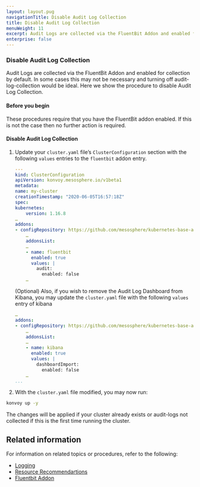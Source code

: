 ```yaml
---
layout: layout.pug
navigationTitle: Disable Audit Log Collection
title: Disable Audit Log Collection
menuWeight: 11
excerpt: Audit Logs are collected via the FluentBit Addon and enabled for collection by default. In some cases this may not be necessary and turning off audit-log-collection would be ideal. Here we show the procedure to disable Audit Log Collection.
enterprise: false
---
```


### Disable Audit Log Collection

Audit Logs are collected via the FluentBit Addon and enabled for collection by default. In some cases this may not be necessary and turning off audit-log-collection would be ideal. Here we show the procedure to disable Audit Log Collection.

#### Before you begin

These procedures require that you have the FluentBit addon enabled. If this is not the case then no further action is required.

#### Disable Audit Log Collection

1.  Update your `cluster.yaml` file’s `ClusterConfiguration` section with the following `values` entries to the `fluentbit` addon entry.

    ```yaml
    ---
    kind: ClusterConfiguration
    apiVersion: konvoy.mesosphere.io/v1beta1
    metadata:
    name: my-cluster
    creationTimestamp: "2020-06-05T16:57:18Z"
    spec:
    kubernetes:
        version: 1.16.8
    …
    addons:
    - configRepository: https://github.com/mesosphere/kubernetes-base-addons
        …
        addonsList:
        …
        - name: fluentbit
          enabled: true
          values: |
            audit:
              enabled: false
        …
    ```

    (Optional) Also, if you wish to remove the Audit Log Dashboard from Kibana, you may update the `cluster.yaml` file with the following `values` entry of kibana

    ```yaml
    …
    addons:
    - configRepository: https://github.com/mesosphere/kubernetes-base-addons
        …
        addonsList:
        …
        - name: kibana
          enabled: true
          values: |
            dashboardImport:
              enabled: false
        …
    ...
    ```

1.  With the `cluster.yaml` file modified, you may now run:

   ```bash
   konvoy up -y
   ```

The changes will be applied if your cluster already exists or audit-logs not collected if this is the first time running the cluster.

## Related information

For information on related topics or procedures, refer to the following:

- [Logging](../../logging)
- [Resource Recommendartions](../../logging/recommendations)
- [Fluentbit Addon](../../addons/fluentbit)
